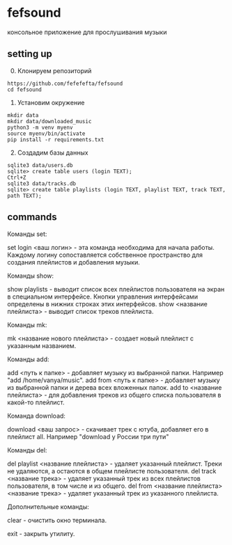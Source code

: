 # fefsound
консольное приложение для прослушивания музыки

## setting up
0. Клонируем репозиторий
```
https://github.com/fefefefta/fefsound
cd fefsound
```

1. Установим окружение
```
mkdir data
mkdir data/downloaded_music
python3 -m venv myenv
source myenv/bin/activate
pip install -r requirements.txt
```
2. Создадим базы данных
```
sqlite3 data/users.db
sqlite> create table users (login TEXT);
Ctrl+Z
sqlite3 data/tracks.db
sqlite> create table playlists (login TEXT, playlist TEXT, track TEXT, path TEXT);
```
## commands

Команды set:

set login <ваш логин> - эта команда необходима для начала работы. Каждому логину сопоставляется собственное пространство для создания плейлистов и добавления музыки.

Команды show:

show playlists - выводит список всех плейлистов пользователя на экран в специальном интерфейсе. Кнопки управления интерфейсами определены в нижних строках этих интерфейсов.
show <название плейлиста> - выводит список треков плейлиста. 

Команды mk:

mk <название нового плейлиста> - создает новый плейлист с указанным названием. 

Команды add:

add <путь к папке> - добавляет музыку из выбранной папки. Например "add /home/vanya/music".
add from <путь к папке> - добавляет музыку из выбранной папки и дерева всех вложенных папок.
add to <название плейлиста> - для добавления треков из общего списка пользователя в какой-то плейлист.

Команда download:

download <ваш запрос> - скачивает трек с ютуба, добавляет его в плейлист all. Например "download у России три пути"

Команды del:

del playlist <название плейлиста> - удаляет указанный плейлист. Треки не удаляются, а остаются в общем плейлисте пользователя.
del track <название трека> - удаляет указанный трек из всех плейлистов пользователя, в том числе и из общего.
del from <название плейлиста> <название трека> - удаляет указанный трек из указанного плейлиста.

Дополнительные команды:

clear - очистить окно терминала.

exit - закрыть утилиту.
